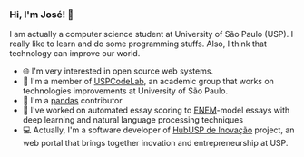 ### Hi, I'm José! 👋

I am actually a computer science student at University of São Paulo (USP). I really like to learn and do some programming stuffs. Also, I think that technology can improve our world.

- 🌐 I'm very interested in open source web systems.
- 🧪 I'm a member of [USPCodeLab](https://codelab.ime.usp.br/), an academic group that works on technologies improvements at University of São Paulo.
- 🐼 I'm a [pandas](https://pandas.pydata.org) contributor
- 🤖 I've worked on automated essay scoring to [ENEM](https://enem.inep.gov.br)-model essays with deep learning and natural language processing techniques
- 💻 Actually, I'm a software developer of [HubUSP de Inovação](https://hubusp.inovacao.usp.br) project, an web portal that brings together inovation and entrepreneurship at USP.
